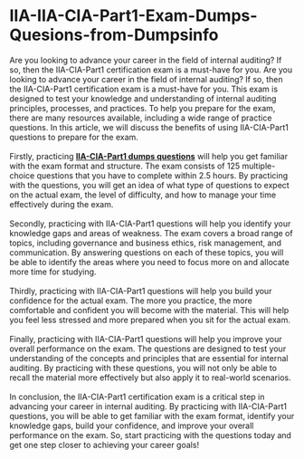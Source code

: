 # IIA-IIA-CIA-Part1-Exam-Dumps-Quesions-from-Dumpsinfo
Are you looking to advance your career in the field of internal auditing? If so, then the IIA-CIA-Part1 certification exam is a must-have for you. 
Are you looking to advance your career in the field of internal auditing? If so, then the IIA-CIA-Part1 certification exam is a must-have for you. This exam is designed to test your knowledge and understanding of internal auditing principles, processes, and practices. To help you prepare for the exam, there are many resources available, including a wide range of practice questions. In this article, we will discuss the benefits of using IIA-CIA-Part1 questions to prepare for the exam.<br />
<br />
Firstly, practicing <a href="https://www.dumpsinfo.com/exam/iia-cia-part1/" target="_blank"><strong>IIA-CIA-Part1 dumps </strong><strong>questions</strong></a> will help you get familiar with the exam format and structure. The exam consists of 125 multiple-choice questions that you have to complete within 2.5 hours. By practicing with the questions, you will get an idea of what type of questions to expect on the actual exam, the level of difficulty, and how to manage your time effectively during the exam.<br />
<br />
Secondly, practicing with IIA-CIA-Part1 questions will help you identify your knowledge gaps and areas of weakness. The exam covers a broad range of topics, including governance and business ethics, risk management, and communication. By answering questions on each of these topics, you will be able to identify the areas where you need to focus more on and allocate more time for studying.<br />
<br />
Thirdly, practicing with IIA-CIA-Part1 questions will help you build your confidence for the actual exam. The more you practice, the more comfortable and confident you will become with the material. This will help you feel less stressed and more prepared when you sit for the actual exam.<br />
<br />
Finally, practicing with IIA-CIA-Part1 questions will help you improve your overall performance on the exam. The questions are designed to test your understanding of the concepts and principles that are essential for internal auditing. By practicing with these questions, you will not only be able to recall the material more effectively but also apply it to real-world scenarios.<br />
<br />
In conclusion, the IIA-CIA-Part1 certification exam is a critical step in advancing your career in internal auditing. By practicing with IIA-CIA-Part1 questions, you will be able to get familiar with the exam format, identify your knowledge gaps, build your confidence, and improve your overall performance on the exam. So, start practicing with the questions today and get one step closer to achieving your career goals!<br />
<h2>
</h2>
